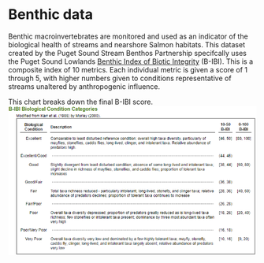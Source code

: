 # Benthic data

Benthic macroinvertebrates are monitored and used as an indicator of the biological health of streams and nearshore Salmon habitats. This dataset created by the Puget Sound Stream Benthos Partnership specifcally uses the Puget Sound Lowlands [Benthic Index of Biotic Integrity](https://pugetsoundstreambenthos.org/About-BIBI.aspx) (B-IBI). This is a composite index of 10 metrics. Each individual metric is given a score of 1 through 5, with higher numbers given to conditions representative of streams unaltered by anthropogenic influence.

This chart breaks down the final B-IBI score.
![B-IBI Score Chart](b-ibi_chart.png)
